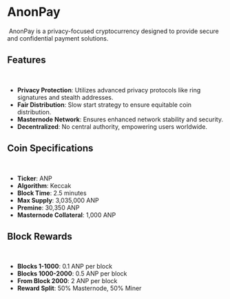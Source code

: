 # AnonPay
﻿
AnonPay is a privacy-focused cryptocurrency designed to provide secure and confidential payment solutions.
﻿
## Features
﻿
- **Privacy Protection**: Utilizes advanced privacy protocols like ring signatures and stealth addresses.
- **Fair Distribution**: Slow start strategy to ensure equitable coin distribution.
- **Masternode Network**: Ensures enhanced network stability and security.
- **Decentralized**: No central authority, empowering users worldwide.
﻿
## Coin Specifications
﻿
- **Ticker**: ANP
- **Algorithm**: Keccak
- **Block Time**: 2.5 minutes
- **Max Supply**: 3,035,000 ANP
- **Premine**: 30,350 ANP
- **Masternode Collateral**: 1,000 ANP
﻿
## Block Rewards
﻿
- **Blocks 1-1000**: 0.1 ANP per block
- **Blocks 1000-2000**: 0.5 ANP per block
- **From Block 2000**: 2 ANP per block
- **Reward Split**: 50% Masternode, 50% Miner
﻿

